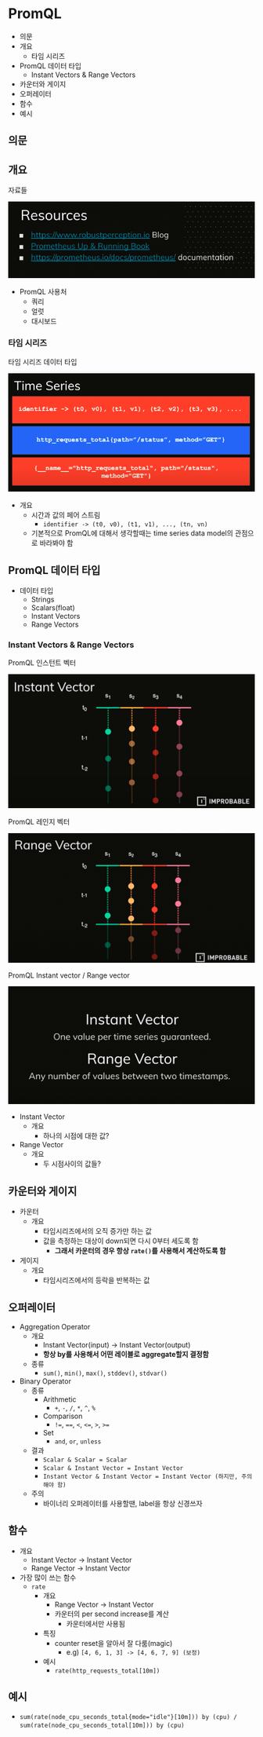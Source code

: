 # PromQL

- 의문
- 개요
  - 타임 시리즈
- PromQL 데이터 타입
  - Instant Vectors & Range Vectors
- 카운터와 게이지
- 오퍼레이터
- 함수
- 예시

## 의문

## 개요

자료들

![](./images/prometheus_resources1.png)

- PromQL 사용처
  - 쿼리
  - 얼럿
  - 대시보드

### 타임 시리즈

타임 시리즈 데이터 타입

![](./images/promql2.png)

- 개요
  - 시간과 값의 페어 스트림
    - `identifier -> (t0, v0), (t1, v1), ..., (tn, vn)`
  - 기본적으로 PromQL에 대해서 생각할때는 time series data model의 관점으로 바라봐야 함

## PromQL 데이터 타입

- 데이터 타입
  - Strings
  - Scalars(float)
  - Instant Vectors
  - Range Vectors

### Instant Vectors & Range Vectors

PromQL 인스턴트 벡터

![](./images/promql_instant_vector1.png)

PromQL 레인지 벡터

![](./images/promql_range_vector1.png)

PromQL Instant vector / Range vector

![](./images/promql3.png)

- Instant Vector
  - 개요
    - 하나의 시점에 대한 값?
- Range Vector
  - 개요
    - 두 시점사이의 값들?

## 카운터와 게이지

- 카운터
  - 개요
    - 타임시리즈에서의 오직 증가만 하는 값
    - 값을 측정하는 대상이 down되면 다시 0부터 세도록 함
      - **그래서 카운터의 경우 항상 `rate()`를 사용해서 계산하도록 함**
- 게이지
  - 개요
    - 타임시리즈에서의 등락을 반복하는 값

## 오퍼레이터

- Aggregation Operator
  - 개요
    - Instant Vector(input) -> Instant Vector(output)
    - **항상 by를 사용해서 어떤 레이블로 aggregate할지 결정함**
  - 종류
    - `sum()`, `min()`, `max()`, `stddev()`, `stdvar()`
- Binary Operator
  - 종류
    - Arithmetic
      - `+`, `-`, `/`, `*`, `^`, `%`
    - Comparison
      - `!=`, `==`, `<`, `<=`, `>`, `>=`
    - Set
      - `and`, `or`, `unless`
  - 결과
    - `Scalar & Scalar = Scalar`
    - `Scalar & Instant Vector = Instant Vector`
    - `Instant Vector & Instant Vector = Instant Vector (하지만, 주의해야 함)`
  - 주의
    - 바이너리 오퍼레이터를 사용할땐, label을 항상 신경쓰자

## 함수

- 개요
  - Instant Vector -> Instant Vector
  - Range Vector -> Instant Vector
- 가장 많이 쓰는 함수
  - `rate`
    - 개요
      - Range Vector -> Instant Vector
      - 카운터의 per second increase를 계산
        - 카운터에서만 사용됨
    - 특징
      - counter reset을 알아서 잘 다룸(magic)
        - e.g) `[4, 6, 1, 3] -> [4, 6, 7, 9] (보정)`
    - 예시
      - `rate(http_requests_total[10m])`

## 예시

- `sum(rate(node_cpu_seconds_total{mode="idle"}[10m])) by (cpu) / sum(rate(node_cpu_seconds_total[10m])) by (cpu)`
